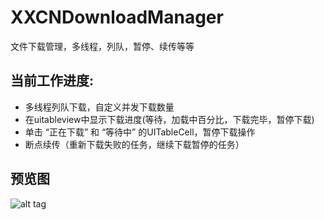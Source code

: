 XXCNDownloadManager
===================

文件下载管理，多线程，列队，暂停、续传等等


## 当前工作进度:

- 多线程列队下载，自定义并发下载数量
- 在uitableview中显示下载进度(等待，加载中百分比，下载完毕，暂停下载)
- 单击 “正在下载” 和 “等待中” 的UITableCell，暂停下载操作
- 断点续传（重新下载失败的任务，继续下载暂停的任务）


## 预览图
![alt tag](https://raw.github.com/xiaoxiaocainiao/XXCNDownloadManager/master/preview/2.jpg)
